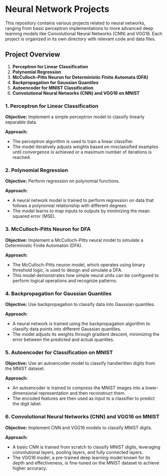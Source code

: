 # Neural Network Projects

This repository contains various projects related to neural networks, ranging from basic perceptron implementations to more advanced deep learning models like Convolutional Neural Networks (CNN) and VGG16. 
Each project is organized in its own directory with relevant code and data files.

## Project Overview

1. **Perceptron for Linear Classification**
2. **Polynomial Regression**
3. **McCulloch-Pitts Neuron for Deterministic Finite Automata (DFA)**
4. **Backpropagation for Gaussian Quantiles**
5. **Autoencoder for MNIST Classification**
6. **Convolutional Neural Networks (CNN) and VGG16 on MNIST**

### 1. Perceptron for Linear Classification

**Objective:** Implement a simple perceptron model to classify linearly separable data.

**Approach:** 
- The perceptron algorithm is used to train a linear classifier. 
- The model iteratively adjusts weights based on misclassified examples until convergence is achieved or a maximum number of iterations is reached.


### 2. Polynomial Regression

**Objective:** Perform regression on polynomial functions.

**Approach:** 
- A neural network model is trained to perform regression on data that follows a polynomial relationship with different degrees.
- The model learns to map inputs to outputs by minimizing the mean squared error (MSE).


### 3. McCulloch-Pitts Neuron for DFA

**Objective:** Implement a McCulloch-Pitts neural model to simulate a Deterministic Finite Automaton (DFA).

**Approach:** 
- The McCulloch-Pitts neuron model, which operates using binary threshold logic, is used to design and simulate a DFA.
- This model demonstrates how simple neural units can be configured to perform logical operations and recognize patterns.


### 4. Backpropagation for Gaussian Quantiles

**Objective:** Use backpropagation to classify data into Gaussian quantiles.

**Approach:**
- A neural network is trained using the backpropagation algorithm to classify data points into different Gaussian quantiles.
- The model adjusts its weights through gradient descent, minimizing the error between the predicted and actual quantiles.


### 5. Autoencoder for Classification on MNIST

**Objective:** Use an autoencoder model to classify handwritten digits from the MNIST dataset.

**Approach:**
- An autoencoder is trained to compress the MNIST images into a lower-dimensional representation and then reconstruct them.
- The encoded features are then used as input to a classifier to predict the digit label.


### 6. Convolutional Neural Networks (CNN) and VGG16 on MNIST

**Objective:** Implement CNN and VGG16 models to classify MNIST digits.

**Approach:**
- A basic CNN is trained from scratch to classify MNIST digits, leveraging convolutional layers, pooling layers, and fully connected layers.
- The VGG16 model, a pre-trained deep learning model known for its depth and effectiveness, is fine-tuned on the MNIST dataset to achieve higher accuracy.
